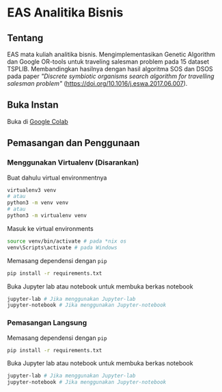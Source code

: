 # EAS Analitika Bisnis

## Tentang

EAS mata kuliah analitika bisnis. Mengimplementasikan Genetic Algorithm dan Google OR-tools untuk traveling salesman problem pada 15 dataset TSPLIB. Membandingkan hasilnya dengan hasil algoritma SOS dan DSOS pada paper _"Discrete symbiotic organisms search algorithm for travelling salesman problem"_ (https://doi.org/10.1016/j.eswa.2017.06.007).

## Buka Instan

Buka di [Google Colab](https://colab.research.google.com/github/rochimfn/eas-analitika-bisnis/blob/main/EAS.ipynb)

## Pemasangan dan Penggunaan

### Menggunakan Virtualenv (Disarankan)

Buat dahulu virtual environmentnya

```bash
virtualenv3 venv
# atau
python3 -m venv venv
# atau
python3 -m virtualenv venv
```

Masuk ke virtual environments

```bash
source venv/bin/activate # pada *nix os
venv\Scripts\activate # pada Windows
```

Memasang dependensi dengan `pip`

```bash
pip install -r requirements.txt
```

Buka Jupyter lab atau notebook untuk membuka berkas notebook

```bash
jupyter-lab # Jika menggunakan Jupyter-lab
jupyter-notebook # Jika menggunakan Jupyter-notebook
```

### Pemasangan Langsung

Memasang dependensi dengan `pip`

```bash
pip install -r requirements.txt
```

Buka Jupyter lab atau notebook untuk membuka berkas notebook

```bash
jupyter-lab # Jika menggunakan Jupyter-lab
jupyter-notebook # Jika menggunakan Jupyter-notebook
```

